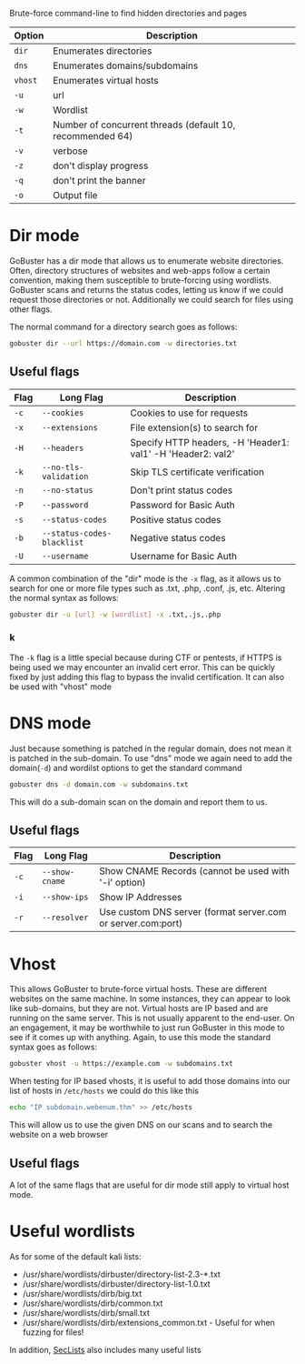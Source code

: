 Brute-force command-line to find hidden directories and pages

| Option  | Description                                               |
| ------- | --------------------------------------------------------- |
| `dir`   | Enumerates directories                                    |
| `dns`   | Enumerates domains/subdomains                             |
| `vhost` | Enumerates virtual hosts                                  |
| `-u`    | url                                                       |
| `-w`    | Wordlist                                                  |
| `-t`    | Number of concurrent threads (default 10, recommended 64) |
| `-v`    | verbose                                                   |
| `-z`    | don't display progress                                    |
| `-q`    | don't print the banner                                    |
| `-o`    | Output file                                               |


# Dir mode
GoBuster has a dir mode that allows us to enumerate website directories. Often, directory structures of websites and web-apps follow a certain convention, making them susceptible to brute-forcing using wordlists. 
GoBuster scans and returns the status codes, letting us know if we could request those directories or not. Additionally we could search for files using other flags.

The normal command for a directory search goes as follows:
```bash
gobuster dir --url https://domain.com -w directories.txt
```

## Useful flags
| Flag | Long Flag                  | Description                                                 |
| ---- | -------------------------- | ----------------------------------------------------------- |
| `-c` | `--cookies`                | Cookies to use for requests                                 |
| `-x` | `--extensions`             | File extension(s) to search for                             |
| `-H` | `--headers`                | Specify HTTP headers, -H 'Header1: val1' -H 'Header2: val2' |
| `-k` | `--no-tls-validation`      | Skip TLS certificate verification                           |
| `-n` | `--no-status`              | Don't print status codes                                    |
| `-P` | `--password`               | Password for Basic Auth                                     |
| `-s` | `--status-codes`           | Positive status codes                                       |
| `-b` | `--status-codes-blacklist` | Negative status codes                                       |
| `-U` | `--username`               | Username for Basic Auth                                     |
A common combination of the "dir" mode is the `-x` flag, as it allows us to search for one or more file types such as .txt, .php, .conf, .js, etc.
Altering the normal syntax as follows:
```sh
gobuster dir -u [url] -w [wordlist] -x .txt,.js,.php
```
### k
The `-k` flag is a little special because during CTF or pentests, if HTTPS is being used we may encounter an invalid cert error. This can be quickly fixed by just adding this flag to bypass the invalid certification. It can also be used with "vhost" mode

# DNS mode
Just because something is patched in the regular domain, does not mean it is patched in the sub-domain. To use "dns" mode we again need to add the domain(`-d`) and wordilst options to get the standard command
```sh
gobuster dns -d domain.com -w subdomains.txt
```
This will do a sub-domain scan on the domain and report them to us.

## Useful flags
| Flag | Long Flag      | Description                                                  |
| ---- | -------------- | ------------------------------------------------------------ |
| `-c` | `--show-cname` | Show CNAME Records (cannot be used with '-i' option)         |
| `-i` | `--show-ips`   | Show IP Addresses                                            |
| `-r` | `--resolver`   | Use custom DNS server (format server.com or server.com:port) |
# Vhost
This allows GoBuster to brute-force virtual hosts. These are different websites on the same machine. In some instances, they can appear to look like sub-domains, but they are not. Virtual hosts are IP based and are running on the same server. This is not usually apparent to the end-user. On an engagement, it may be worthwhile to just run GoBuster in this mode to see if it comes up with anything.
Again, to use this mode the standard syntax goes as follows:
```sh
gobuster vhost -u https://example.com -w subdomains.txt
```
When testing for IP based vhosts, it is useful to add those domains into our list of hosts in `/etc/hosts` we could do this like this
```sh
echo "IP subdomain.webenum.thm" >> /etc/hosts
```
This will allow us to use the given DNS on our scans and to search the website on a web browser 

## Useful flags
A lot of the same flags that are useful for dir mode still apply to virtual host mode.

# Useful wordlists
As for some of the default kali lists:
- /usr/share/wordlists/dirbuster/directory-list-2.3-*.txt
- /usr/share/wordlists/dirbuster/directory-list-1.0.txt
- /usr/share/wordlists/dirb/big.txt
- /usr/share/wordlists/dirb/common.txt
- /usr/share/wordlists/dirb/small.txt
- /usr/share/wordlists/dirb/extensions_common.txt - Useful for when fuzzing for files!

In addition, [SecLists](https://github.com/danielmiessler/SecLists) also includes many useful lists